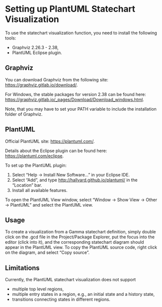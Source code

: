 # Setting up PlantUML Statechart Visualization

To use the statechart visualization function, you need to install the following tools:

* Graphviz 2.26.3 - 2.38,
* PlantUML Eclipse plugin.

## Graphviz

You can download Graphviz from the following site: https://graphviz.gitlab.io/download/.

For Windows, the stable packages for version 2.38 can be found here: https://graphviz.gitlab.io/_pages/Download/Download_windows.html.

Note, that you may have to set your PATH variable to include the installation folder of Graphviz.

## PlantUML

Official PlantUML site: https://plantuml.com/.

Details about the Eclipse plugin can be found here: https://plantuml.com/eclipse.

To set up the PlantUML plugin:
1. Select “Help -> Install New Software…” in your Eclipse IDE.
1. Select “Add”, and type http://hallvard.github.io/plantuml/ in the “Location” bar. 
1. Install all available features.

To open the PlantUML View window, select “Window -> Show View -> Other -> PlantUML” and select the PlantUML view.

## Usage

To create a visualization from a Gamma statechart definition, simply double click on the .gcd file in the Project/Package Explorer, put the focus into the editor (click into it), and the corresponding statechart diagram should appear in the PlantUML view. To copy the PlantUML source code, right click on the diagram, and select “Copy source”.

## Limitations

Currently, the PlantUML statechart visualization does not support 

* multiple top level regions,
* multiple entry states in a region, e.g., an initial state and a history state,
* transitions connecting states in different regions.